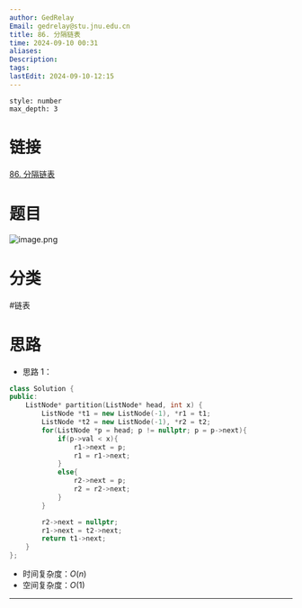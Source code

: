 ```yaml
---
author: GedRelay
Email: gedrelay@stu.jnu.edu.cn
title: 86. 分隔链表
time: 2024-09-10 00:31
aliases: 
Description: 
tags: 
lastEdit: 2024-09-10-12:15
---
```


```toc
style: number
max_depth: 3
```

# 链接
[86. 分隔链表](https://leetcode.cn/problems/partition-list/) 

# 题目
![image.png](https://ged-pic-bed.oss-cn-guangzhou.aliyuncs.com/img/202409100031249.png)


# 分类
#链表

# 思路
- 思路 1：


```cpp
class Solution {
public:
    ListNode* partition(ListNode* head, int x) {
        ListNode *t1 = new ListNode(-1), *r1 = t1;
        ListNode *t2 = new ListNode(-1), *r2 = t2;
        for(ListNode *p = head; p != nullptr; p = p->next){
            if(p->val < x){
                r1->next = p;
                r1 = r1->next;
            }
            else{
                r2->next = p;
                r2 = r2->next;
            }
        }

        r2->next = nullptr;
        r1->next = t2->next;
        return t1->next;
    }
};
```


- 时间复杂度：${O\left( n \right)  }$ 
- 空间复杂度：${O\left( 1 \right)  }$ 


---

